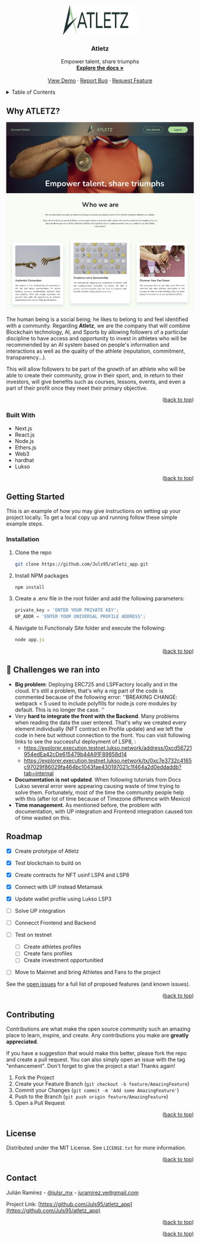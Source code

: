 <!-- Improved compatibility of back to top link: See: https://github.com/othneildrew/Best-README-Template/pull/73 -->
<a name="readme-top"></a>
<!--
*** Thanks for checking out the Best-README-Template. If you have a suggestion
*** that would make this better, please fork the repo and create a pull request
*** or simply open an issue with the tag "enhancement".
*** Don't forget to give the project a star!
*** Thanks again! Now go create something AMAZING! :D
-->



<!-- PROJECT SHIELDS -->
<!--
*** I'm using markdown "reference style" links for readability.
*** Reference links are enclosed in brackets [ ] instead of parentheses ( ).
*** See the bottom of this document for the declaration of the reference variables
*** for contributors-url, forks-url, etc. This is an optional, concise syntax you may use.
*** https://www.markdownguide.org/basic-syntax/#reference-style-links
-->
<!-- PROJECT LOGO -->
<br />
<div align="center">
  <a href="https://github.com/github_username/repo_name">
    <img src="images/logo.png" alt="Logo" width="200" height="80">
  </a>

<h3 align="center">Atletz</h3>

  <p align="center">
    Empower talent, share triumphs
    <br />
    <a href="https://github.com/Juls95/atletz_app"><strong>Explore the docs »</strong></a>
    <br />
    <br />
    <a href="https://julian.com.mx/">View Demo</a>
    ·
    <a href="https://github.com/Juls95/atletz_app/issues">Report Bug</a>
    ·
    <a href="https://github.com/Juls95/atletz_app/issues">Request Feature</a>
  </p>
</div>



<!-- TABLE OF CONTENTS -->
<details>
  <summary>Table of Contents</summary>
  <ol>
    <li>
      <a href="#why-atletz">Why Atletz</a>
      <ul>
        <li><a href="#built-with">Built With</a></li>
      </ul>
    </li>
    <li>
      <a href="#getting-started">Getting Started</a>
      <ul>
        <li><a href="#prerequisites">Prerequisites</a></li>
        <li><a href="#installation">Installation</a></li>
      </ul>
    </li>
    <li><a href="#-challenges-we-ran-into">🤯 Challenges we ran into</a></li>
    <li><a href="#roadmap">Roadmap</a></li>
    <li><a href="#contributing">Contributing</a></li>
    <li><a href="#contact">Contact</a></li>
  </ol>
</details>



<!-- ABOUT THE PROJECT -->
## Why ATLETZ?

[![Product Name Screen Shot][product-screenshot]](https://julian.com.mx)

The human being is a social being; he likes to belong to and feel identified with a community. Regarding **Atletz**, we are the company that will combine Blockchain technology, AI, and Sports by allowing followers of a particular discipline to have access and opportunity to invest in athletes who will be recommended by an AI system based on people's information and interactions as well as the quality of the athlete (reputation, commitment, transparency...). 

This will allow followers to be part of the growth of an athlete who will be able to create their community, grow in their sport, and, in return to their investors, will give benefits such as courses, lessons, events, and even a part of their profit once they meet their primary objective.


<p align="right">(<a href="#readme-top">back to top</a>)</p>



### Built With

* Next.js
* React.js
* Node.js
* Ethers.js
* Web3
* hardhat
* Lukso

<p align="right">(<a href="#readme-top">back to top</a>)</p>



<!-- GETTING STARTED -->
## Getting Started

This is an example of how you may give instructions on setting up your project locally.
To get a local copy up and running follow these simple example steps.


### Installation

1. Clone the repo
   ```sh
   git clone https://github.com/Juls95/atletz_app.git
   ```
2. Install NPM packages
   ```sh
   npm install
   ```
3. Create a .env file in the root folder and add the following parameters:
   ```js
   private_key = 'ENTER YOUR PRIVATE KEY';
   UP_ADDR = 'ENTER YOUR UNIVERSAL PROFILE ADDRESS';
   ```
4. Navigate to Functionaly Site folder and execute the following:
   ```js
   node app.js
   ```

<p align="right">(<a href="#readme-top">back to top</a>)</p>

## 🤯 Challenges we ran into
* **Big problem**: Deploying ERC725 and LSPFactory locally and in the cloud. It's still a problem, that's why a nig part of the code is commented because of the following error: ''BREAKING CHANGE: webpack < 5 used to include polyfills for node.js core modules by default. This is no longer the case. ''
* Very **hard to integrate the front with the Backend**. Many problems when reading the data the user entered. That's why we created every element individually (NFT contract en Profile update) and we left the code in here but without connection to the front. You can visit following links to see the successful deployment of LSP8, :
    - https://explorer.execution.testnet.lukso.network/address/0xcd56721954edEa42cDe615479b44A91F89858d14
    - https://explorer.execution.testnet.lukso.network/tx/0xc7e3732c4165c97029f86029fa464bc1043fae430197021c1f464a2d0eddaddb?tab=internal
* **Documentation is not updated**. When following tutorials from Docs Lukso several error were appearing causing waste of time trying to solve them. Fortunately, most of the time the community people help with this (after lot of time because of Timezone difference with Mexico)
* **Time management**. As mentioned before, the problem with documentation, with UP integration and Frontend integration caused ton of time wasted on this.

<!-- ROADMAP -->
## Roadmap

- [x] Create prototype of Atletz
- [x] Test blockchain to build on
- [x] Create contracts for NFT usinf LSP4 and LSP8
- [x] Connect with UP instead Metamask
- [x] Update wallet profile using Lukso LSP3
- [ ] Solve UP integration
- [ ] Connecct Frontend and Backend
- [ ] Test on testnet
    - [ ] Create athletes profiles
    - [ ] Create fans profiles
    - [ ] Create investment opportunitied
- [ ] Move to Mainnet and bring Athletes and Fans to the project


See the [open issues](https://github.com/Juls95/atletz_app/issues/issues) for a full list of proposed features (and known issues).

<p align="right">(<a href="#readme-top">back to top</a>)</p>



<!-- CONTRIBUTING -->
## Contributing

Contributions are what make the open source community such an amazing place to learn, inspire, and create. Any contributions you make are **greatly appreciated**.

If you have a suggestion that would make this better, please fork the repo and create a pull request. You can also simply open an issue with the tag "enhancement".
Don't forget to give the project a star! Thanks again!

1. Fork the Project
2. Create your Feature Branch (`git checkout -b feature/AmazingFeature`)
3. Commit your Changes (`git commit -m 'Add some AmazingFeature'`)
4. Push to the Branch (`git push origin feature/AmazingFeature`)
5. Open a Pull Request

<p align="right">(<a href="#readme-top">back to top</a>)</p>



<!-- LICENSE -->
## License

Distributed under the MIT License. See `LICENSE.txt` for more information.

<p align="right">(<a href="#readme-top">back to top</a>)</p>



<!-- CONTACT -->
## Contact

Julián Ramírez - [@julsr_mx](https://twitter.com/julsr_mx) - juramirez.ve@gmail.com

Project Link: [https://github.com/Juls95/atletz_app](https://github.com/Juls95/atletz_app)

<p align="right">(<a href="#readme-top">back to top</a>)</p>


<p align="right">(<a href="#readme-top">back to top</a>)</p>



<!-- MARKDOWN LINKS & IMAGES -->
<!-- https://www.markdownguide.org/basic-syntax/#reference-style-links -->
[contributors-shield]: https://img.shields.io/github/contributors/github_username/repo_name.svg?style=for-the-badge
[contributors-url]: https://github.com/github_username/repo_name/graphs/contributors
[forks-shield]: https://img.shields.io/github/forks/github_username/repo_name.svg?style=for-the-badge
[forks-url]: https://github.com/github_username/repo_name/network/members
[stars-shield]: https://img.shields.io/github/stars/github_username/repo_name.svg?style=for-the-badge
[stars-url]: https://github.com/github_username/repo_name/stargazers
[issues-shield]: https://img.shields.io/github/issues/github_username/repo_name.svg?style=for-the-badge
[issues-url]: https://github.com/github_username/repo_name/issues
[license-shield]: https://img.shields.io/github/license/github_username/repo_name.svg?style=for-the-badge
[license-url]: https://github.com/github_username/repo_name/blob/master/LICENSE.txt
[linkedin-shield]: https://img.shields.io/badge/-LinkedIn-black.svg?style=for-the-badge&logo=linkedin&colorB=555
[linkedin-url]: https://www.linkedin.com/in/julianramirez95/
[product-screenshot]: images/home.png
[Next.js]: https://img.shields.io/badge/next.js-000000?style=for-the-badge&logo=nextdotjs&logoColor=white
[Next-url]: https://nextjs.org/
[React.js]: https://img.shields.io/badge/React-20232A?style=for-the-badge&logo=react&logoColor=61DAFB
[React-url]: https://reactjs.org/
[Vue.js]: https://img.shields.io/badge/Vue.js-35495E?style=for-the-badge&logo=vuedotjs&logoColor=4FC08D
[Vue-url]: https://vuejs.org/
[Angular.io]: https://img.shields.io/badge/Angular-DD0031?style=for-the-badge&logo=angular&logoColor=white
[Angular-url]: https://angular.io/
[Svelte.dev]: https://img.shields.io/badge/Svelte-4A4A55?style=for-the-badge&logo=svelte&logoColor=FF3E00
[Svelte-url]: https://svelte.dev/
[Laravel.com]: https://img.shields.io/badge/Laravel-FF2D20?style=for-the-badge&logo=laravel&logoColor=white
[Laravel-url]: https://laravel.com
[Bootstrap.com]: https://img.shields.io/badge/Bootstrap-563D7C?style=for-the-badge&logo=bootstrap&logoColor=white
[Bootstrap-url]: https://getbootstrap.com
[JQuery.com]: https://img.shields.io/badge/jQuery-0769AD?style=for-the-badge&logo=jquery&logoColor=white
[JQuery-url]: https://jquery.com 
